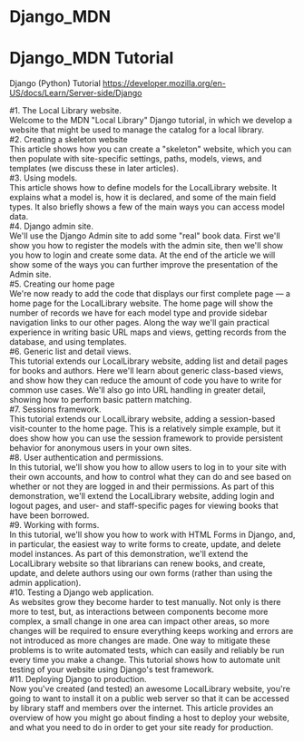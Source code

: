 # Django_MDN
Django_MDN Tutorial
============================
Django (Python) Tutorial
https://developer.mozilla.org/en-US/docs/Learn/Server-side/Django

#1. The Local Library website.   
    Welcome to the MDN "Local Library" Django tutorial, in which we develop a website that might be used 
    to manage the catalog for a local library.  
#2. Creating a skeleton website  
    This article shows how you can create a "skeleton" website, which you can then populate with site-specific
    settings, paths, models, views, and templates (we discuss these in later articles).  
#3. Using models.  
    This article shows how to define models for the LocalLibrary website. It explains what a model is, 
    how it is declared, and some of the main field types. It also briefly shows a few of the main ways you can 
    access model data.  
#4. Django admin site.  
    We'll use the Django Admin site to add some "real" book data. First we'll show you how to register the models 
    with the admin site, then we'll show you how to login and create some data. At the end of the article we will 
    show some of the ways you can further improve the presentation of the Admin site.  
#5. Creating our home page  
    We're now ready to add the code that displays our first complete page — a home page for the LocalLibrary website.
    The home page will show the number of records we have for each model type and provide sidebar navigation links 
    to our other pages. Along the way we'll gain practical experience in writing basic URL maps and views, 
    getting records from the database, and using templates.  
#6. Generic list and detail views.  
    This tutorial extends our LocalLibrary website, adding list and detail pages for books and authors. 
    Here we'll learn about generic class-based views, and show how they can reduce the amount of code 
    you have to write for common use cases. We'll also go into URL handling in greater detail, 
    showing how to perform basic pattern matching.  
#7. Sessions framework.  
    This tutorial extends our LocalLibrary website, adding a session-based visit-counter to the home page. 
    This is a relatively simple example, but it does show how you can use the session framework to provide 
    persistent behavior for anonymous users in your own sites.  
#8. User authentication and permissions.  
    In this tutorial, we'll show you how to allow users to log in to your site with their own accounts, 
    and how to control what they can do and see based on whether or not they are logged in and their permissions.
    As part of this demonstration, we'll extend the LocalLibrary website, adding login and logout pages, 
    and user- and staff-specific pages for viewing books that have been borrowed.  
#9. Working with forms.  
    In this tutorial, we'll show you how to work with HTML Forms in Django, and, in particular, the easiest way 
    to write forms to create, update, and delete model instances. As part of this demonstration, we'll extend the 
    LocalLibrary website so that librarians can renew books, and create, update, and delete authors using our own 
    forms (rather than using the admin application).  
#10. Testing a Django web application.  
    As websites grow they become harder to test manually. Not only is there more to test, but, as interactions 
    between components become more complex, a small change in one area can impact other areas, so more changes 
    will be required to ensure everything keeps working and errors are not introduced as more changes are made. 
    One way to mitigate these problems is to write automated tests, which can easily and reliably be run every 
    time you make a change. This tutorial shows how to automate unit testing of your website using Django's test 
    framework.  
#11. Deploying Django to production.  
    Now you've created (and tested) an awesome LocalLibrary website, you're going to want to install it on a public
    web server so that it can be accessed by library staff and members over the internet. This article provides an 
    overview of how you might go about finding a host to deploy your website, and what you need to do in order to get
    your site ready for production.  





